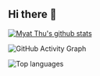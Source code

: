 ## Hi there 👋

[![Myat Thu's github stats](https://github-readme-stats.vercel.app/api?username=myatthukyaw&show_icons=true&theme=radical&hide=prs,issues)](https://github.com/myatthukyaw/myatthukyaw)

![GitHub Activity Graph](https://activity-graph.herokuapp.com/graph?username=myatthukyaw&theme=github)

![Top languages](https://github-readme-stats.vercel.app/api/top-langs/?username=myatthukyaw&layout=compact&theme=radical)




